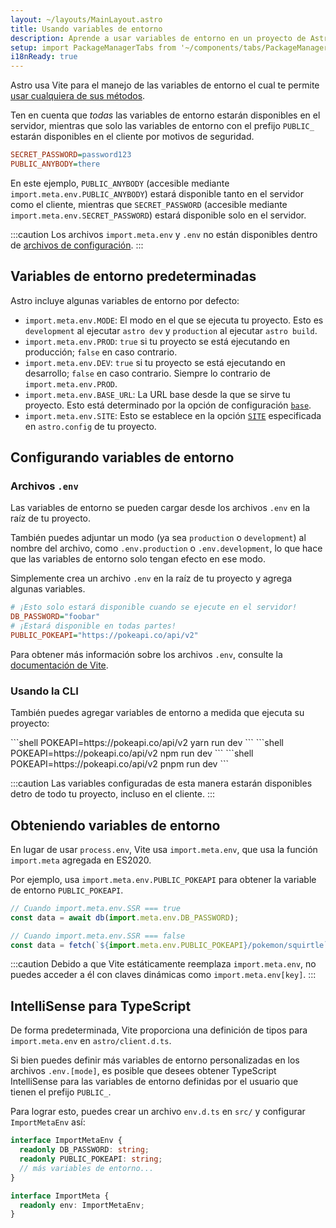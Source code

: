 ```yaml
---
layout: ~/layouts/MainLayout.astro
title: Usando variables de entorno
description: Aprende a usar variables de entorno en un proyecto de Astro.
setup: import PackageManagerTabs from '~/components/tabs/PackageManagerTabs.astro'
i18nReady: true
---
```


Astro usa Vite para el manejo de las variables de entorno el cual te permite [usar cualquiera de sus métodos](https://vitejs.dev/guide/env-and-mode.html).

Ten en cuenta que _todas_ las variables de entorno estarán disponibles en el servidor, mientras que solo las variables de entorno con el prefijo `PUBLIC_` estarán disponibles en el cliente por motivos de seguridad.

```ini title=".env"
SECRET_PASSWORD=password123
PUBLIC_ANYBODY=there
```

En este ejemplo, `PUBLIC_ANYBODY` (accesible mediante `import.meta.env.PUBLIC_ANYBODY`) estará disponible tanto en el servidor como el cliente, mientras que `SECRET_PASSWORD` (accesible mediante `import.meta.env.SECRET_PASSWORD`) estará disponible solo en el servidor.

:::caution
Los archivos `import.meta.env` y `.env` no están disponibles dentro de [archivos de configuración](/es/guides/configuring-astro/#variables-de-entorno).
:::

## Variables de entorno predeterminadas

Astro incluye algunas variables de entorno por defecto:

- `import.meta.env.MODE`: El modo en el que se ejecuta tu proyecto. Esto es `development` al ejecutar `astro dev` y `production` al ejecutar `astro build`.
- `import.meta.env.PROD`: `true` si tu proyecto se está ejecutando en producción; `false` en caso contrario.
- `import.meta.env.DEV`: `true` si tu proyecto se está ejecutando en desarrollo; `false` en caso contrario. Siempre lo contrario de `import.meta.env.PROD`.
- `import.meta.env.BASE_URL`: La URL base desde la que se sirve tu proyecto. Esto está determinado por la opción de configuración [`base`](/es/reference/configuration-reference/#base).
- `import.meta.env.SITE`: Esto se establece en la opción [`SITE`](/es/reference/configuration-reference/#site) especificada en `astro.config` de tu proyecto.

## Configurando variables de entorno

### Archivos `.env`

Las variables de entorno se pueden cargar desde los archivos `.env` en la raíz de tu proyecto.

También puedes adjuntar un modo (ya sea `production` o `development`) al nombre del archivo, como `.env.production` o `.env.development`, lo que hace que las variables de entorno solo tengan efecto en ese modo.

Simplemente crea un archivo `.env` en la raíz de tu proyecto y agrega algunas variables.

```ini title=".env"
# ¡Esto solo estará disponible cuando se ejecute en el servidor!
DB_PASSWORD="foobar"
# ¡Estará disponible en todas partes!
PUBLIC_POKEAPI="https://pokeapi.co/api/v2"
```

Para obtener más información sobre los archivos `.env`, consulte la [documentación de Vite](https://vitejs.dev/guide/env-and-mode.html#env-files).

### Usando la CLI

También puedes agregar variables de entorno a medida que ejecuta su proyecto:

<PackageManagerTabs>
 <Fragment slot="yarn">
    ```shell
    POKEAPI=https://pokeapi.co/api/v2 yarn run dev
    ```
 </Fragment>
 <Fragment slot="npm">
    ```shell
    POKEAPI=https://pokeapi.co/api/v2 npm run dev
    ```
 </Fragment>
 <Fragment slot="pnpm">
    ```shell
    POKEAPI=https://pokeapi.co/api/v2 pnpm run dev
    ```
 </Fragment>
</PackageManagerTabs>

:::caution
Las variables configuradas de esta manera estarán disponibles detro de todo tu proyecto, incluso en el cliente.
:::

## Obteniendo variables de entorno

En lugar de usar `process.env`, Vite usa `import.meta.env`, que usa la función `import.meta` agregada en ES2020.

Por ejemplo, usa `import.meta.env.PUBLIC_POKEAPI` para obtener la variable de entorno `PUBLIC_POKEAPI`.

```js /(?<!//.*)import.meta.env.[A-Z_]+/
// Cuando import.meta.env.SSR === true
const data = await db(import.meta.env.DB_PASSWORD);

// Cuando import.meta.env.SSR === false
const data = fetch(`${import.meta.env.PUBLIC_POKEAPI}/pokemon/squirtle`);
```

:::caution
Debido a que Vite estáticamente reemplaza `import.meta.env`, no puedes acceder a él con claves dinámicas como `import.meta.env[key]`.
:::

## IntelliSense para TypeScript

De forma predeterminada, Vite proporciona una definición de tipos para `import.meta.env` en `astro/client.d.ts`.

Si bien puedes definir más variables de entorno personalizadas en los archivos `.env.[mode]`, es posible que desees obtener TypeScript IntelliSense para las variables de entorno definidas por el usuario que tienen el prefijo `PUBLIC_`.

Para lograr esto, puedes crear un archivo `env.d.ts` en `src/` y configurar `ImportMetaEnv` así:

```ts title="src/env.d.ts"
interface ImportMetaEnv {
  readonly DB_PASSWORD: string;
  readonly PUBLIC_POKEAPI: string;
  // más variables de entorno...
}

interface ImportMeta {
  readonly env: ImportMetaEnv;
}
```
